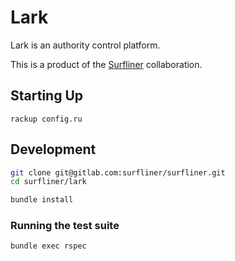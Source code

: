 # Lark

Lark is an authority control platform.

This is a product of the [Surfliner](https://gitlab.com/surfliner/surfliner) collaboration.

## Starting Up

`rackup config.ru`

## Development

```sh
git clone git@gitlab.com:surfliner/surfliner.git
cd surfliner/lark

bundle install
```

### Running the test suite

`bundle exec rspec`
